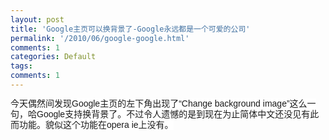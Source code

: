 ```yaml
---
layout: post
title: 'Google主页可以换背景了-Google永远都是一个可爱的公司'
permalink: '/2010/06/google-google.html'
comments: 1
categories: Default
tags: 
comments: 1
---
```

<span style="background-color: white; font-family: Arial, Verdana, sans-serif; font-size: 14px; line-height: 17px; text-align: justify;">今天偶然间发现Google主页的左下角出现了“Change background image”这么一句，哈Google支持换背景了。不过令人遗憾的是到现在为止简体中文还没见有此而功能。貌似这个功能在opera ie上没有。</span>